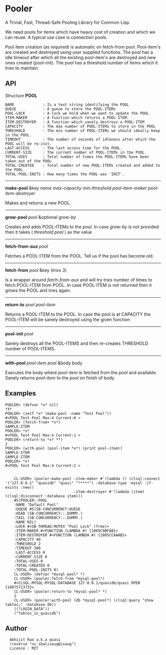 Pooler
======

A Trivial, Fast, Thread-Safe Pooling Library for Common Lisp.

We need pools for items which have heavy cost of creation and which we can reuse.
A typical use case is connection pools.

Pool item creation (as required) is automatic on fetch-from pool. Pool-item's are created and destroyed using user supplied funcitons. The pool has a idle timeout after which all the existing pool-item's are destroyed and new ones created (pool-init). The pool has a threshold number of items which it tries to maintain.

API
---

*Structure* **POOL**
```
NAME             : Is a text string identifying the POOL
QUEUE            : A queue to store the POOL-ITEMs
POOL-LOCK        : A lock we hold when we want to update the POOL
ITEM-MAKER       : A function which returns a POOL-ITEM.
ITEM-DESTROYER   : A function which sanely destroys a POOL-ITEM
CAPACITY         : The max number of POOL-ITEMs to store in the POOL
THRESHOLD        : The min number of POOL-ITEMs we should ideally keep in the POOL.
TIMEOUT          : The number of seconds of idleness after which the POOL will be re-init.
LAST-ACCESS      : The last access time for the POOL.
CURRENT-SIZE     : The current number of POOL-ITEMs in the POOL
TOTAL-USES       : Total number of times the POOL-ITEMs have been taken out of the POOL
TOTAL-CREATED    : Total number of new POOL-ITEMs created and added to the POOL
TOTAL-POOL-INITS : How many times the POOL was 'INIT'.
```

---

**make-pool** &key *name* *max-capacity* *min-threshold* *pool-item-maker* *pool-item-destroyer*

Makes and returns a new POOL.

---

**grow-pool** *pool* &optional *grow-by*

Creates and adds POOL-ITEMs to the *pool*. In case *grow-by* is not provided then it takes ( *threshold* *pool* ) as the value

---

**fetch-from-aux** *pool*

Fetches a POOL-ITEM from the POOL. Tell us if the pool has become old.

---

**fetch-from** *pool* &key (*tries 3*)

Is a wrapper around *fetch-from-aux* and will try *tries* number of times to fetch POOL-ITEM from POOL. In case POOL-ITEM is not returned then it grows the POOL and tries again.

---

**return-to** *pool* *pool-item*

Returns a POOL-ITEM to the POOL. In case the pool is at CAPACITY the POOL-ITEM will be sanely destroyed using the given function

---

**pool-init** *pool*

Sanely destroys all the POOL-ITEMS and then re-creates THRESHOLD number of POOL-ITEMS.

---

**with-pool** *pool-item* *pool* &body body

Executes the body where *pool-item* is fetched from the *pool* and available. Sanely returns *pool-item* to the *pool* on finish of body.


Examples
--------

	POOLER> (defvar *x* nil)
	*X*
	POOLER> (setf *x* (make-pool :name "Test Pool"))
	#<POOL Test Pool Max:4 Current:0 >
	POOLER> (fetch-from+ *x*)
	SAMPLE-ITEM
	POOLER> *x*
	#<POOL Test Pool Max:4 Current:1 >
	POOLER> (return-to *x* **)
	2
	POOLER> (with-pool (pool-item *x*) (print pool-item))
	SAMPLE-ITEM
	SAMPLE-ITEM
	POOLER> *x*
	#<POOL Test Pool Max:4 Current:2 >


        CL-USER> (pooler:make-pool :item-maker #'(lambda () (clsql:connect '("127.0.0.1" "quasidb" "quasi" "*****") :database-type :mysql :if-exists :new))
                                   :item-destroyer #'(lambda (item) (clsql:disconnect :database item)))
        #S(POOLER::POOL
        :NAME "Default Pool"
        :QUEUE #S(SB-CONCURRENCY:QUEUE
        :HEAD (SB-CONCURRENCY::.DUMMY.)
        :TAIL (SB-CONCURRENCY::.DUMMY.)
        :NAME NIL)
        :LOCK #<SB-THREAD:MUTEX "Pool Lock" (free)>
        :ITEM-MAKER #<FUNCTION (LAMBDA #) {1005C9BFAB}>
        :ITEM-DESTROYER #<FUNCTION (LAMBDA #) {1005CCAAAB}>
        :CAPACITY 40
        :THRESHOLD 2
        :TIMEOUT 300
        :LAST-ACCESS 0
        :CURRENT-SIZE 0
        :TOTAL-USES 0
        :TOTAL-CREATED 0
        :TOTAL-POOL-INITS 0)
        CL-USER> (defvar *mysql-pool* *)
        CL-USER> (pooler:fetch-from *mysql-pool*)
        #<CLSQL-MYSQL:MYSQL-DATABASE 127.0.0.1/quasidb/quasi OPEN {1007571373}>
        CL-USER> (pooler:return-to *mysql-pool* *)
        2
        CL-USER> (pooler:with-pool (db *mysql-pool*) (clsql:query "show tables;" :database db))
        (("LOGIN_DATA"))
        ("Tables_in_quasidb")


Author
------
```
  Abhijit Rao a.k.a quasi
  (reverse "ni.sbalisauq@isauq")
  Licence : MIT
```
